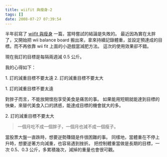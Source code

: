 ```yaml
---
title: wiifit 與瘦身-2
tags: []
date: 2008-07-27 07:39:54
---
```


半年前寫了 [wiifit 與瘦身](http://inet6.blogspot.com/2007/12/wiifit.html) 一篇，當時嘗試的結論是失敗的。
最近因為實在太胖了，又開始把 wii balance board 搬出來，拿來持續記錄體重，並設定預達成的目標。而不再依靠 wii fit 上面的小遊戲當減肥方法。
這次的使用效果卻不錯。

現在我訂的目標是每隔兩週減 0.5 公斤。

我的心得如下：

1\. 訂的減重目標不要太遠
2\. 訂的減重目標不要太大

1\. 訂的減重目標不要太遠

對胖子而言，不能放開懷抱享受美食是痛苦的事。
如果能用短期就能達到目標的快樂，來替代美食入口的誘惑，能達成目標的機會就大的多。

2\. 訂的減重目標不要太大

> 一個月吃不成一個胖子，一個月也減不成一個瘦子。

當股票大盤一直跌時，想要逆勢賺錢是件很困難的事。
同樣地，當體重在不停上升時，想要逆著方向減重，也容易遇到挫折。
把控制體重當做是長期的目標，一次 0.5、0.3 公斤，多累積幾次，減掉的重量也會很可觀。